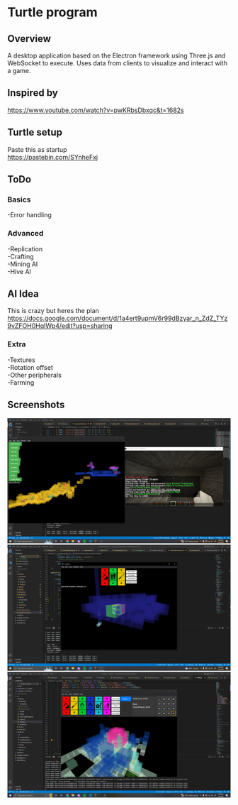 # Turtle program
## Overview
A desktop application based on the Electron framework using Three.js and WebSocket to execute. Uses data from clients to visualize and interact with a game.

## Inspired by
https://www.youtube.com/watch?v=pwKRbsDbxqc&t=1682s

## Turtle setup
Paste this as startup\
https://pastebin.com/SYnheFxj

## ToDo
### Basics
-Error handling

### Advanced
-Replication\
-Crafting\
-Mining AI\
-Hive AI

## AI Idea
This is crazy but heres the plan
https://docs.google.com/document/d/1a4ert9upmV6r99dBzyar_n_ZdZ_TYz9vZFOH0HqIWp4/edit?usp=sharing

### Extra
-Textures\
-Rotation offset\
-Other peripherals\
-Farming

## Screenshots
![Initial Tests](./images/example-12-30.PNG)
![Diamonds](./images/diamonds-12-30.PNG)
![House](./images/house-1-2.PNG)
